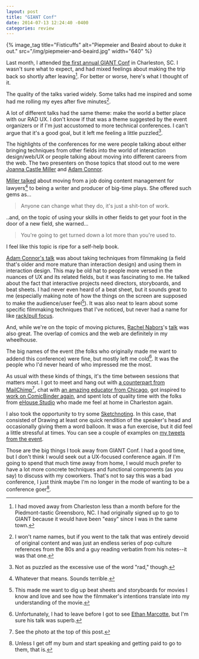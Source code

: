 ```yaml
---
layout: post
title: "GIANT Conf"
date: 2014-07-13 12:24:40 -0400
categories: review
---
```


{% image_tag title="Fisticuffs" alt="Piepmeier and Beaird about to duke it out." src="/img/piepmeier-and-beaird.jpg" width="640" %}

Last month, I attended [the first annual GIANT Conf][giant] in Charleston, SC. I wasn't sure what to expect, and had mixed feelings about making the trip back so shortly after leaving[^1]. For better or worse, here's what I thought of it.

The quality of the talks varied widely. Some talks had me inspired and some had me rolling my eyes after five minutes[^2].

A lot of different talks had the same theme: make the world a better place with our RAD UX. I don't know if that was a theme suggested by the event organizers or if I'm just accustomed to more technical conferences. I can't argue that it's a good goal, but it left me feeling a little puzzled[^3].

The highlights of the conferences for me were people talking about either bringing techniques from other fields into the world of interaction design/web/UX or people talking about moving into different careers from the web. The two presenters on those topics that stood out to me were [Joanna Castle Miller][joanna-castle-miller] and [Adam Connor][adamconnor].

[Miller talked][joanna-castle-miller-talk] about moving from a job doing content management for lawyers[^4] to being a writer and producer of big-time plays. She offered such gems as...

> Anyone can change what they do, it's just a shit-ton of work.

..and, on the topic of using your skills in other fields to get your foot in the door of a new field, she warned...

> You're going to get turned down a lot more than you're used to.

I feel like this topic is ripe for a self-help book.

[Adam Connor's talk][adamconnor-slides] was about taking techniques from filmmaking (a field that's older and more mature than interaction design) and using them in interaction design. This may be old hat to people more versed in the nuances of UX and its related fields, but it was fascinating to me. He talked about the fact that interactive projects need directors, storyboards, and beat sheets. I had never even heard of a beat sheet, but it sounds great to me (especially making note of how the things on the screen are supposed to make the audience/user feel[^5]). It was also neat to learn about some specific filmmaking techniques that I've noticed, but never had a name for like [rack/pull focus][the-graduate].

And, while we're on the topic of moving pictures, [Rachel Nabors][rachelnabors]'s [talk][rachelnabors-slides] was also great. The overlap of comics and the web are definitely in my wheelhouse.

The big names of the event (the folks who originally made me want to addend this conference) were fine, but mostly left me cold[^6]. It was the people who I'd never heard of who impressed me the most.

As usual with these kinds of things, it's the time between sessions that matters most. I got to meet and hang out with [a counterpart from MailChimp][jasongraphix][^7], chat with [an amazing educator from Chicago][michaelmcgee], got inspired to [work on ComicBinder again][comicbinder], and spent lots of quality time with the folks from [eHouse Studio][ehouse] who made me feel at home in Charleston again.

I also took the opportunity to try some [Sketchnoting][sketchnotes]. In this case, that consisted of Drawing at least one quick rendition of the speaker's head and occasionally giving them a word balloon. It was a fun exercise, but it did feel a little stressful at times. You can see a couple of examples on [my tweets from the event][trey-giantconf-tweets].

Those are the big things I took away from GIANT Conf. I had a good time, but I don't think I would seek out a UX-focused conference again. If I'm going to spend that much time away from home, I would much prefer to have a lot more concrete techniques and functional components (as you say) to discuss with my coworkers. That's not to say this was a bad conference, I just think maybe I'm no longer in the mode of wanting to be a conference goer[^8].

[^1]: I had moved away from Charleston less than a month before for the Piedmont-tastic Greensboro, NC. I had originally signed up to go to GIANT because it would have been "easy" since I was in the same town.

[^2]: I won't name names, but if you went to the talk that was entirely devoid of original content and was just an endless series of pop culture references from the 80s and a guy reading verbatim from his notes--it was that one.

[^3]: Not as puzzled as the excessive use of the word "rad," though.

[^4]: Whatever that means. Sounds terrible.

[^5]: This made me want to dig up beat sheets and storyboards for movies I know and love and see how the filmmaker's intentions translate into my understanding of the movie.

[^6]: Unfortunately, I had to leave before I got to see [Ethan Marcotte][beep], but I'm sure his talk was superb.

[^7]: See the photo at the top of this post.

[^8]: Unless I get off my bum and start speaking and getting paid to go to them, that is.

[fisticuffs]: https://plus.google.com/photos/100415768120911596939/albums/6032642736287519425/6032642991960795490?pid=6032642991960795490&oid=100415768120911596939
[giant]: http://2014.giantconf.com/
[draplin]: http://draplin.com/
[draplin-flickr]: https://www.flickr.com/photos/draplin/
[smiling-not-rad]: https://www.flickr.com/photos/trey_piepmeier/14254022537/
[draplin-and-piepmeier]: https://www.flickr.com/photos/trey_piepmeier/14460632813/
[joanna-castle-miller]: https://twitter.com/jocastlemiller
[joanna-castle-miller-talk]: http://lanyrd.com/2014/giantconf/scrbrq/
[greg-hoy]: https://twitter.com/hoyboy
[adamconnor]: https://twitter.com/adamconnor
[adamconnor-slides]: https://speakerdeck.com/adamconnor/lights-camera-interaction-design-inspiration-from-filmmaking
[stevesmith-slides]: https://speakerdeck.com/orderedlist/collaborating-on-vision
[endashes]: https://twitter.com/endashes
[jponch-slides]: https://speakerdeck.com/jponch/designing-on-purpose-giantconf-2014
[trey-giantconf-tweets]: https://twitter.com/search?q=%23giantconf%20from%3Atrey&src=typd
[rachelnabors]: https://twitter.com/rachelnabors
[rachelnabors-slides]: http://www.slideshare.net/CrowChick/animation-and-the-future-of-ux-33573726
[sketchnotes]: http://rohdesign.com/sketchnotes/
[the-graduate]: https://www.youtube.com/watch?v=qFP03RByj18
[ehouse]: http://www.ehousestudio.com/
[jasongraphix]: http://jasongraphix.com/about/
[beep]: https://twitter.com/beep
[michaelmcgee]: https://twitter.com/michaelmcgee
[comicbinder]: /2014/06/comicbinder/
